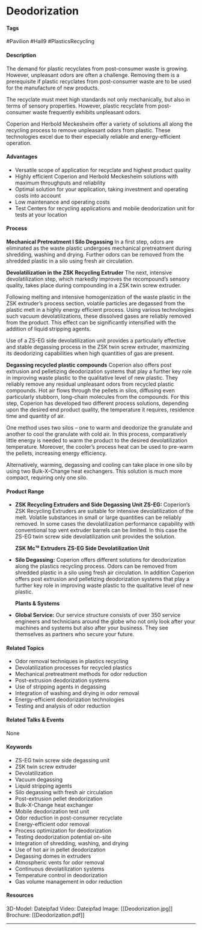# Deodorization

#### Tags
#Pavilion #Hall9 #PlasticsRecycling

#### Description
The demand for plastic recyclates from post-consumer waste is growing. However, unpleasant odors are often a challenge. Removing them is a prerequisite if plastic recyclates from post-consumer waste are to be used for the manufacture of new products.

The recyclate must meet high standards not only mechanically, but also in terms of sensory properties. However, plastic recyclate from post-consumer waste frequently exhibits unpleasant odors.

Coperion and Herbold Meckesheim offer a variety of solutions all along the recycling process to remove unpleasant odors from plastic. These technologies excel due to their especially reliable and energy-efficient operation.

#### Advantages
- Versatile scope of application for recyclate and highest product quality
- Highly efficient Coperion and Herbold Meckesheim solutions with maximum throughputs and reliability
- Optimal solution for your application, taking investment and operating costs into account
- Low maintenance and operating costs
- Test Centers for recycling applications and mobile deodorization unit for tests at your location

#### Process
**Mechanical Pretreatment I Silo Degassing**
In a first step, odors are eliminated as the waste plastic undergoes mechanical pretreatment during shredding, washing and drying. Further odors can be removed from the shredded plastic in a silo using fresh air circulation.

**Devolatilization in the ZSK Recycling Extruder**
The next, intensive devolatilization step, which markedly improves the recompound’s sensory quality, takes place during compounding in a ZSK twin screw extruder.

Following melting and intensive homogenization of the waste plastic in the ZSK extruder’s process section, volatile particles are degassed from the plastic melt in a highly energy efficient process. Using various technologies such vacuum devolatilizations, these dissolved gases are reliably removed from the product. This effect can be significantly intensified with the addition of liquid stripping agents.

Use of a ZS-EG side devolatilization unit provides a particularly effective and stable degassing process in the ZSK twin screw extruder, maximizing its deodorizing capabilities when high quantities of gas are present. 

**Degassing recycled plastic compounds**
Coperion also offers post extrusion and pelletizing deodorization systems that play a further key role in improving waste plastic to the qualitative level of new plastic. They reliably remove any residual unpleasant odors from recycled plastic compounds. Hot air flows through the pellets in silos, diffusing even particularly stubborn, long-chain molecules from the compounds. For this step, Coperion has developed two different process solutions, depending upon the desired end product quality, the temperature it requires, residence time and quantity of air. 

One method uses two silos – one to warm and deodorize the granulate and another to cool the granulate with cold air. In this process, comparatively little energy is needed to warm the product to the desired devolatilization temperature. Moreover, the cooler’s process heat can be used to pre-warm the pellets, increasing energy efficiency. 

Alternatively, warming, degassing and cooling can take place in one silo by using two Bulk-X-Change heat exchangers. This solution is much more compact, requiring only one silo.

#### Product Range
- **ZSK Recycling Extruders and Side Degassing Unit ZS-EG:** Coperion’s ZSK Recycling Extruders are suitable for intensive devolatilization of the melt. Volatile substances in small or large quantities can be reliably removed. In some cases the devolatilization performance capability with conventional top vent extruder barrels can be limited. In this case the ZS-EG twin screw side devolatilization unit provides the solution.
  
  **ZSK Mc¹⁸ Extruders**
  **ZS-EG Side Devolatilization Unit**

- **Silo Degassing:** Coperion offers different solutions for deodorization along the plastics recycling process. Odors can be removed from shredded plastic in a silo using fresh air circulation. In addition Coperion offers post extrusion and pelletizing deodorization systems that play a further key role in improving waste plastic to the qualitative level of new plastic. 
  
  **Plants & Systems**

- **Global Service:** Our service structure consists of over 350 service engineers and technicians around the globe who not only look after your machines and systems but also after your business. They see themselves as partners who secure your future.

#### Related Topics
- Odor removal techniques in plastics recycling​
- Devolatilization processes for recycled plastics​
- Mechanical pretreatment methods for odor reduction​
- Post-extrusion deodorization systems​
- Use of stripping agents in degassing​
- Integration of washing and drying in odor removal​
- Energy-efficient deodorization technologies​
- Testing and analysis of odor reduction

#### Related Talks & Events
None

#### Keywords
- ZS-EG twin screw side degassing unit​
- ZSK twin screw extruder​
- Devolatilization​
- Vacuum degassing
- ​Liquid stripping agents​
- Silo degassing with fresh air circulation​
- Post-extrusion pellet deodorization​
- Bulk-X-Change heat exchanger​
- Mobile deodorization test unit​
- Odor reduction in post-consumer recyclate​
- Energy-efficient odor removal​
- Process optimization for deodorization​
- Testing deodorization potential on-site​
- Integration of shredding, washing, and drying​
- Use of hot air in pellet deodorization​
- Degassing domes in extruders​
- Atmospheric vents for odor removal​
- Continuous devolatilization systems​
- Temperature control in deodorization​
- Gas volume management in odor reduction

#### Resources
3D-Model: Dateipfad 
Video: Dateipfad
Image: [[Deodorization.jpg]]
Brochure: [[Deodorization.pdf]]

---
